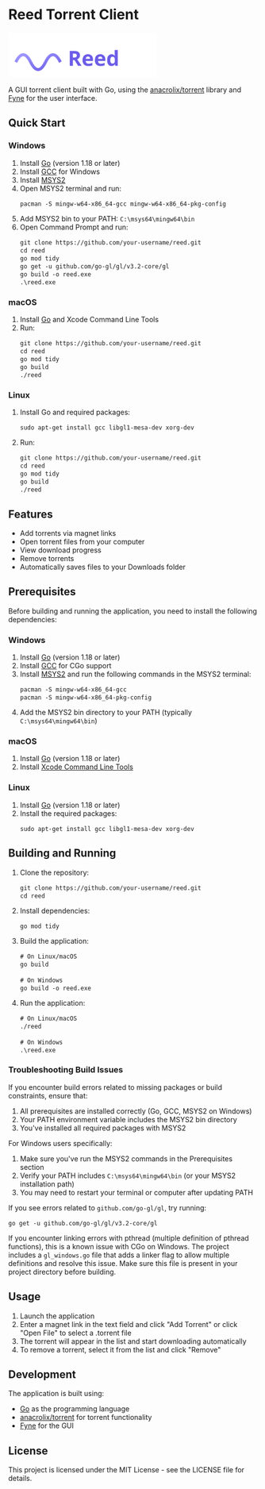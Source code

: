 # Reed Torrent Client
<img src="icon.svg" alt="Reed Logo" width="300"/>

A GUI torrent client built with Go, using the [anacrolix/torrent](https://github.com/anacrolix/torrent) library and [Fyne](https://fyne.io/) for the user interface.

## Quick Start

### Windows
1. Install [Go](https://golang.org/dl/) (version 1.18 or later)
2. Install [GCC](https://jmeubank.github.io/tdm-gcc/) for Windows
3. Install [MSYS2](https://www.msys2.org/)
4. Open MSYS2 terminal and run:
   ```
   pacman -S mingw-w64-x86_64-gcc mingw-w64-x86_64-pkg-config
   ```
5. Add MSYS2 bin to your PATH: `C:\msys64\mingw64\bin`
6. Open Command Prompt and run:
   ```
   git clone https://github.com/your-username/reed.git
   cd reed
   go mod tidy
   go get -u github.com/go-gl/gl/v3.2-core/gl
   go build -o reed.exe
   .\reed.exe
   ```

### macOS
1. Install [Go](https://golang.org/dl/) and Xcode Command Line Tools
2. Run:
   ```
   git clone https://github.com/your-username/reed.git
   cd reed
   go mod tidy
   go build
   ./reed
   ```

### Linux
1. Install Go and required packages:
   ```
   sudo apt-get install gcc libgl1-mesa-dev xorg-dev
   ```
2. Run:
   ```
   git clone https://github.com/your-username/reed.git
   cd reed
   go mod tidy
   go build
   ./reed
   ```

## Features

- Add torrents via magnet links
- Open torrent files from your computer
- View download progress
- Remove torrents
- Automatically saves files to your Downloads folder

## Prerequisites

Before building and running the application, you need to install the following dependencies:

### Windows

1. Install [Go](https://golang.org/dl/) (version 1.18 or later)
2. Install [GCC](https://jmeubank.github.io/tdm-gcc/) for CGo support
3. Install [MSYS2](https://www.msys2.org/) and run the following commands in the MSYS2 terminal:
   ```
   pacman -S mingw-w64-x86_64-gcc
   pacman -S mingw-w64-x86_64-pkg-config
   ```
4. Add the MSYS2 bin directory to your PATH (typically `C:\msys64\mingw64\bin`)

### macOS

1. Install [Go](https://golang.org/dl/) (version 1.18 or later)
2. Install [Xcode Command Line Tools](https://developer.apple.com/xcode/resources/)

### Linux

1. Install [Go](https://golang.org/dl/) (version 1.18 or later)
2. Install the required packages:
   ```
   sudo apt-get install gcc libgl1-mesa-dev xorg-dev
   ```

## Building and Running

1. Clone the repository:
   ```
   git clone https://github.com/your-username/reed.git
   cd reed
   ```

2. Install dependencies:
   ```
   go mod tidy
   ```

3. Build the application:
   ```
   # On Linux/macOS
   go build

   # On Windows
   go build -o reed.exe
   ```

4. Run the application:
   ```
   # On Linux/macOS
   ./reed

   # On Windows
   .\reed.exe
   ```

### Troubleshooting Build Issues

If you encounter build errors related to missing packages or build constraints, ensure that:

1. All prerequisites are installed correctly (Go, GCC, MSYS2 on Windows)
2. Your PATH environment variable includes the MSYS2 bin directory
3. You've installed all required packages with MSYS2

For Windows users specifically:
1. Make sure you've run the MSYS2 commands in the Prerequisites section
2. Verify your PATH includes `C:\msys64\mingw64\bin` (or your MSYS2 installation path)
3. You may need to restart your terminal or computer after updating PATH

If you see errors related to `github.com/go-gl/gl`, try running:
```
go get -u github.com/go-gl/gl/v3.2-core/gl
```

If you encounter linking errors with pthread (multiple definition of pthread functions), this is a known issue with CGo on Windows. The project includes a `gl_windows.go` file that adds a linker flag to allow multiple definitions and resolve this issue. Make sure this file is present in your project directory before building.

## Usage

1. Launch the application
2. Enter a magnet link in the text field and click "Add Torrent" or click "Open File" to select a .torrent file
3. The torrent will appear in the list and start downloading automatically
4. To remove a torrent, select it from the list and click "Remove"

## Development

The application is built using:
- [Go](https://golang.org/) as the programming language
- [anacrolix/torrent](https://github.com/anacrolix/torrent) for torrent functionality
- [Fyne](https://fyne.io/) for the GUI

## License

This project is licensed under the MIT License - see the LICENSE file for details.
